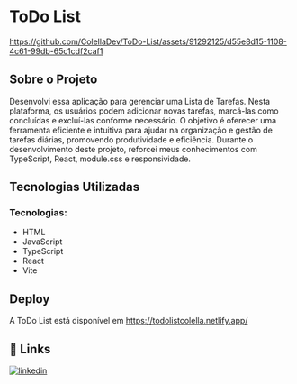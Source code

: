# ToDo List


https://github.com/ColellaDev/ToDo-List/assets/91292125/d55e8d15-1108-4c61-99db-65c1cdf2caf1


## Sobre o Projeto

Desenvolvi essa aplicação para gerenciar uma Lista de Tarefas. Nesta plataforma, os usuários podem adicionar novas tarefas, marcá-las como concluídas e excluí-las conforme necessário. O objetivo é oferecer uma ferramenta eficiente e intuitiva para ajudar na organização e gestão de tarefas diárias, promovendo produtividade e eficiência. 
Durante o desenvolvimento deste projeto, reforcei meus conhecimentos com TypeScript, React, module.css e responsividade. 

## Tecnologias Utilizadas

### Tecnologias:
- HTML
- JavaScript
- TypeScript
- React
- Vite

## Deploy

A ToDo List está disponível em https://todolistcolella.netlify.app/

## 🔗 Links
[![linkedin](https://img.shields.io/badge/linkedin-0A66C2?style=for-the-badge&logo=linkedin&logoColor=white)](https://www.linkedin.com/in/marcos-colella-esteves-952a3866/)
